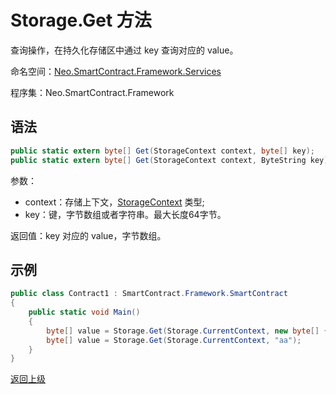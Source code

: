 # Storage.Get 方法 

查询操作，在持久化存储区中通过 key 查询对应的 value。

命名空间：[Neo.SmartContract.Framework.Services](../../services.md)

程序集：Neo.SmartContract.Framework

## 语法

```cs
public static extern byte[] Get(StorageContext context, byte[] key);
public static extern byte[] Get(StorageContext context, ByteString key);
```

参数：

- context：存储上下文，[StorageContext](../StorageContext.md) 类型;
- key：键，字节数组或者字符串。最大长度64字节。

返回值：key 对应的 value，字节数组。

## 示例

```cs
public class Contract1 : SmartContract.Framework.SmartContract
{
    public static void Main()
    {
        byte[] value = Storage.Get(Storage.CurrentContext, new byte[] { 0 });
        byte[] value = Storage.Get(Storage.CurrentContext, "aa");
    }
}
```

[返回上级](../Storage.md)

